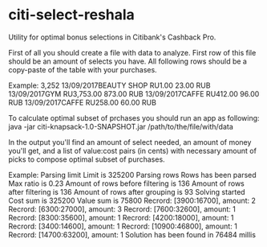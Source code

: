 # citi-select-reshala
Utility for optimal bonus selections in Citibank's Cashback Pro.

First of all you should create a file with data to analyze.
First row of this file should be an amount of selects you have.
All following rows should be a copy-paste of the table with your purchases.

Example:
3,252
13/09/2017BEAUTY SHOP RU1.00  23.00 RUB
13/09/2017GYM RU3,753.00  873.00 RUB
13/09/2017CAFFE RU412.00  96.00 RUB
13/09/2017CAFFE RU258.00  60.00 RUB

To calculate optimal subset of prchases you should run an app as following:
java -jar citi-knapsack-1.0-SNAPSHOT.jar /path/to/the/file/with/data

In the output you'll find an amount of select needed, an amount of money you'll get, and a list of value:cost pairs (in cents) with necessary amount of picks to compose optimal subset of purchases.

Example:
Parsing limit
Limit is 325200
Parsing rows
Rows has been parsed
Max ratio is 0.23
Amount of rows before filtering is 136
Amount of rows after filtering is 136
Amount of rows after grouping is 93
Solving started
Cost sum is 325200
Value sum is 75800
Recrord: [3900:16700], amount: 2
Recrord: [6300:27000], amount: 3
Recrord: [7600:32600], amount: 1
Recrord: [8300:35600], amount: 1
Recrord: [4200:18000], amount: 1
Recrord: [3400:14600], amount: 1
Recrord: [10900:46800], amount: 1
Recrord: [14700:63200], amount: 1
Solution has been found in 76484 millis
